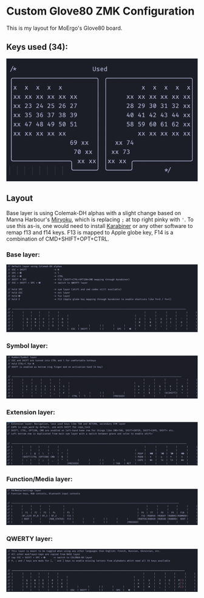 # Custom Glove80 ZMK Configuration

This is my layout for MoErgo's Glove80 board.

## Keys used (34):

![Used keys](assets/used-keys.png)

## Layout

Base layer is using Colemak-DH alphas with a slight change based on Manna Harbour's [Miryoku](https://github.com/manna-harbour/miryoku), which is replacing `;` at top right pinky with `'`.
To use this as-is, one would need to install [Karabiner](https://karabiner-elements.pqrs.org/) or any other software to remap f13 and f14 keys. F13 is mapped to Apple globe key, F14 is a combination of CMD+SHIFT+OPT+CTRL.

### Base layer:

![Base layer](assets/base.png)

### Symbol layer:

![Sym layer](assets/sym.png)

### Extension layer:

![Ext layer](assets/ext.png)

### Function/Media layer:

![Fun layer](assets/fun.png)

### QWERTY layer:

![QWERTY layer](assets/qwerty.png)
